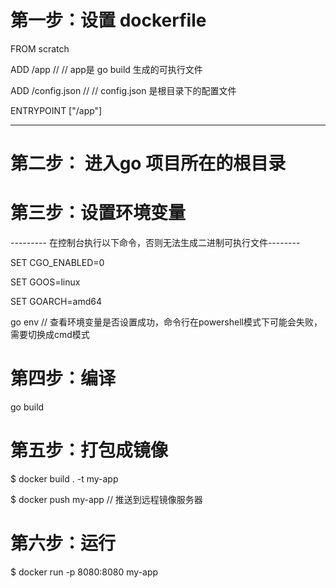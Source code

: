 
# 第一步：设置 dockerfile

FROM scratch

ADD /app //                   // app是 go build 生成的可执行文件

ADD /config.json //           // config.json 是根目录下的配置文件

ENTRYPOINT ["/app"] 

--------------
# 第二步： 进入go 项目所在的根目录

# 第三步：设置环境变量

---------  在控制台执行以下命令，否则无法生成二进制可执行文件--------

SET CGO_ENABLED=0

SET GOOS=linux

SET GOARCH=amd64

go env     // 查看环境变量是否设置成功，命令行在powershell模式下可能会失败，需要切换成cmd模式

# 第四步：编译

go build

# 第五步：打包成镜像

$ docker build . -t my-app

$ docker push my-app // 推送到远程镜像服务器

# 第六步：运行

$ docker run  -p 8080:8080 my-app